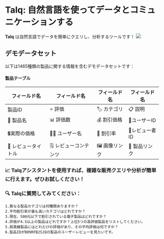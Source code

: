 # Talq: 自然言語を使ってデータとコミュニケーションする

**Talq** は自然言語でデータを簡単にクエリし、分析するツールです！
![](http://61.155.164.6:35001/data_load/data/images/talq.png)
##  デモデータセット

以下は1465種類の製品に関する情報を含むデモデータセットです：
#### 製品テーブル

| フィールド名 | フィールド名 | フィールド名 | フィールド名 |
|------------|------------|-----------|------------|
| 製品ID | ⭐ 評価 | 🏷️ カテゴリ | 📋 説明 |
| 📝 製品名	 | 📊 評価数 | 💰 割引価格 | 👤ユーザーID |
| 💲実際の価格 | 🙋‍♂️  ユーザー名 | 💸 割引率 | 📝レビュー者ID |
| 📰  レビュータイトル | 🗒️ レビューコンテンツ | 🖼️ 画像リンク | 🔗 製品リンク |

### 📈 Talqアシスタントを使用すれば、複雑な販売クエリや分析が簡単に行えます。ぜひお試しください！

### 🔍 Talqに質問してみてください：

    1.異なる製品カテゴリは何種類ありますか？
    2.平均割引率が最も高いカテゴリはどれですか？
    3.現在、500元以下で割引されている電子製品はどれですか？
    4.評価が4.5以上の製品はどれですか？上位5つの高評価製品をリストしてください。
    5.扇風機製品にはどれだけの評価があり、その平均評価は何ですか？
    6.製品IDがB09RFB2SJQの製品のユーザーレビューを見たいです。

